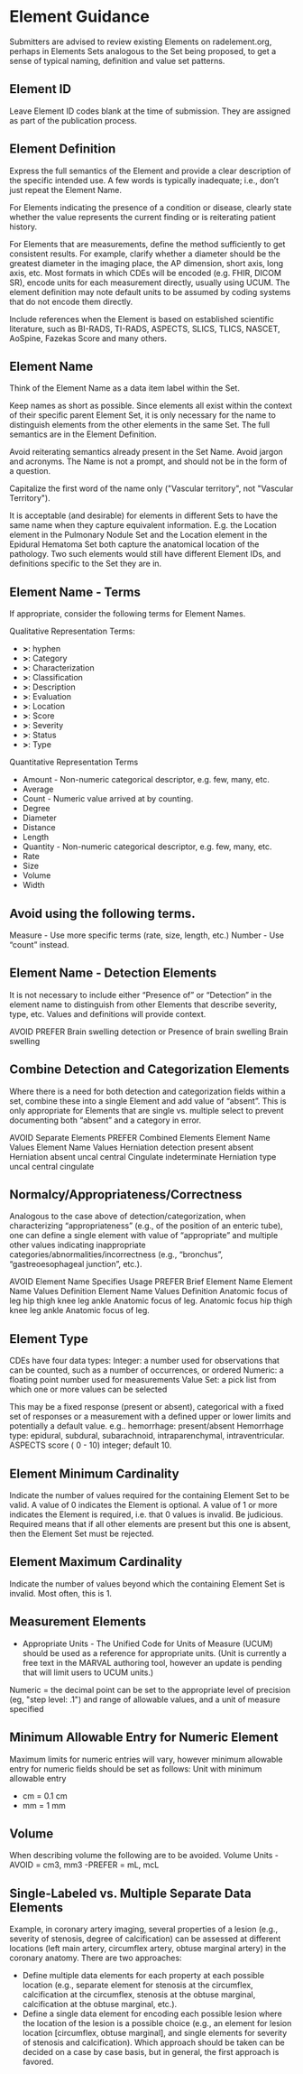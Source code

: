 # Element Guidance
Submitters are advised to review existing Elements on radelement.org, perhaps in Elements Sets analogous to the Set being proposed, to get a sense of typical naming, definition and value set patterns.

## Element ID
Leave Element ID codes blank at the time of submission. They are assigned as part of the publication process.

## Element Definition
Express the full semantics of the Element and provide a clear description of the specific intended use. A few words is typically inadequate; i.e., don’t just repeat the Element Name.

For Elements indicating the presence of a condition or disease, clearly state whether the value represents the current finding or is reiterating patient history.

For Elements that are measurements, define the method sufficiently to get consistent results. For example, clarify whether a diameter should be the greatest diameter in the imaging place, the AP dimension, short axis, long axis, etc. Most formats in which CDEs will be encoded (e.g. FHIR, DICOM SR), encode units for each measurement directly, usually using UCUM.  The element definition may note default units to be assumed by coding systems that do not encode them directly. 

Include references when the Element is based on established scientific literature, such as BI-RADS, TI-RADS, ASPECTS, SLICS, TLICS, NASCET, AoSpine, Fazekas Score and many others.

## Element Name
Think of the Element Name as a data item label within the Set.  

Keep names as short as possible. Since elements all exist within the context of their specific parent Element Set, it is only necessary for the name to distinguish elements from the other elements in the same Set. The full semantics are in the Element Definition. 

Avoid reiterating semantics already present in the Set Name. Avoid jargon and acronyms. The Name is not a prompt, and should not be in the form of a question.

Capitalize the first word of the name only ("Vascular territory", not "Vascular Territory").

It is acceptable (and desirable) for elements in different Sets to have the same name when they capture equivalent  information. E.g. the Location element in the Pulmonary Nodule Set and the Location element in the Epidural Hematoma Set both capture the anatomical location of the pathology. Two such elements would still have different Element IDs, and definitions specific to the Set they are in.

## Element Name - Terms
If appropriate, consider the following terms for Element Names. 

Qualitative Representation Terms:
  - **>**:  hyphen
- **>**: Category
- **>**: Characterization
- **>**: Classification
- **>**: Description
- **>**: Evaluation
- **>**: Location
- **>**: Score
- **>**: Severity 
- **>**: Status
- **>**: Type

Quantitative Representation Terms 
- Amount - Non-numeric categorical descriptor, e.g. few, many, etc.
- Average
- Count - Numeric value arrived at by counting.
- Degree
- Diameter
- Distance 
- Length
- Quantity - Non-numeric categorical descriptor, e.g. few, many, etc.
- Rate
- Size
- Volume
- Width

## Avoid using the following terms. 
Measure - Use more specific terms (rate, size, length, etc.)
Number - Use “count” instead.


## Element Name - Detection Elements
It is not necessary to include either “Presence of” or “Detection” in the element name to distinguish from other Elements that describe severity, type, etc. Values and definitions will provide context.

AVOID
PREFER
Brain swelling detection
or
Presence of brain swelling
Brain swelling

## Combine Detection and Categorization Elements
Where there is a need for both detection and categorization fields within a set, combine these into a single Element and add value of “absent”. This is only appropriate for Elements that are single vs. multiple select to prevent documenting both “absent” and a category in error.

AVOID
Separate Elements
PREFER
Combined Elements
Element Name
Values
Element Name
Values
Herniation detection
present
absent
Herniation
absent
uncal
central
Cingulate
indeterminate
Herniation type
uncal
central
cingulate


## Normalcy/Appropriateness/Correctness 
Analogous to the case above of detection/categorization, when characterizing “appropriateness” (e.g., of the position of an enteric tube), one can define a single element with value of “appropriate” and multiple other values indicating inappropriate categories/abnormalities/incorrectness (e.g., “bronchus”, “gastreoesophageal junction”, etc.).


AVOID
Element Name Specifies Usage
PREFER
Brief Element Name 
Element Name
Values
Definition
Element Name
Values
Definition
Anatomic focus of leg
hip
thigh
knee
leg
ankle
Anatomic focus of leg.
Anatomic focus
hip
thigh
knee
leg
ankle
Anatomic focus of leg.


## Element Type
CDEs have four data types:
Integer: a number used for observations that can be counted, such as a number of occurrences, or ordered
Numeric: a floating point number used for measurements 
Value Set: a pick list from which one or more values can be selected

This may be a fixed response (present or absent), categorical with a fixed set of responses or a measurement with a defined upper or lower limits and potentially a default value.
e.g.. hemorrhage: present/absent
Hemorrhage type: epidural, subdural, subarachnoid, intraparenchymal, intraventricular.
ASPECTS score ( 0 - 10) integer; default 10.

## Element Minimum Cardinality
Indicate the number of values required for the containing Element Set to be valid.
A value of 0 indicates the Element is optional. A value of 1 or more indicates the Element is required, i.e. that 0 values is invalid.
Be judicious. Required means that if all other elements are present but this one is absent, then the Element Set must be rejected. 

## Element Maximum Cardinality
Indicate the number of values beyond which the containing Element Set is invalid. Most often, this is 1.

## Measurement Elements
- Appropriate Units - The Unified Code for Units of Measure (UCUM) should be used as a reference for appropriate units.
(Unit is currently a free text in the MARVAL authoring tool, however an update is pending that will limit users to UCUM units.)

Numeric = the decimal point can be set to the appropriate level of precision (eg, "step level: .1") and range of allowable values, and a unit of measure specified

## Minimum Allowable Entry for Numeric Element  
Maximum limits for numeric entries will vary, however minimum allowable entry for numeric fields should be set as follows:
Unit with minimum allowable entry
- cm  = 0.1 cm
- mm = 1 mm

## Volume
When describing volume the following are to be avoided.
Volume Units
-AVOID = cm3, mm3
-PREFER = mL, mcL

## Single-Labeled vs. Multiple Separate Data Elements
Example, in coronary artery imaging, several properties of a lesion (e.g., severity of stenosis, degree of calcification) can be assessed at different locations (left main artery, circumflex artery, obtuse marginal artery) in the coronary anatomy. There are two approaches:
- Define multiple data elements for each property at each possible location (e.g., separate element for stenosis at the circumflex, calcification at the circumflex, stenosis at the obtuse marginal, calcification at the obtuse marginal, etc.).
- Define a single data element for encoding each possible lesion where the location of the lesion is a possible choice (e.g., an element for lesion location [circumflex, obtuse marginal], and single elements for severity of stenosis and calcification).
Which approach should be taken can be decided on a case by case basis, but in general, the first approach is favored.


